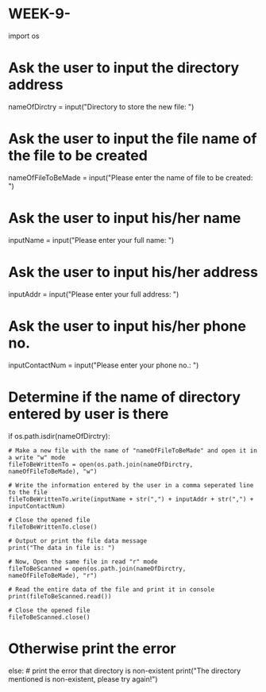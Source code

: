 # WEEK-9-
import os

# Ask the user to input the directory address
nameOfDirctry = input("Directory to store the new file: ")
# Ask the user to input the file name of the file to be created
nameOfFileToBeMade = input("Please enter the name of file to be created: ")
# Ask the user to input his/her name
inputName = input("Please enter your full name: ")
# Ask the user to input his/her address
inputAddr = input("Please enter your full address: ")
# Ask the user to input his/her phone no.
inputContactNum = input("Please enter your phone no.: ")

# Determine if the name of directory entered by user is there
if os.path.isdir(nameOfDirctry):

    # Make a new file with the name of "nameOfFileToBeMade" and open it in a write "w" mode
    fileToBeWrittenTo = open(os.path.join(nameOfDirctry, nameOfFileToBeMade), "w")

    # Write the information entered by the user in a comma seperated line to the file
    fileToBeWrittenTo.write(inputName + str(",") + inputAddr + str(",") + inputContactNum)

    # Close the opened file
    fileToBeWrittenTo.close()

    # Output or print the file data message
    print("The data in file is: ")

    # Now, Open the same file in read "r" mode
    fileToBeScanned = open(os.path.join(nameOfDirctry, nameOfFileToBeMade), "r")

    # Read the entire data of the file and print it in console
    print(fileToBeScanned.read())

    # Close the opened file
    fileToBeScanned.close()

# Otherwise print the error
else:
    # print the error that directory is non-existent
    print("The directory mentioned is non-existent, please try again!")
